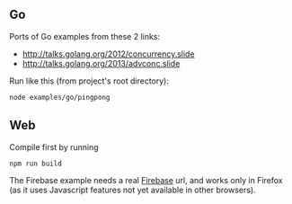 ## Go
Ports of Go examples from these 2 links:
- http://talks.golang.org/2012/concurrency.slide
- http://talks.golang.org/2013/advconc.slide

Run like this (from project's root directory):
```bash
node examples/go/pingpong
```

## Web
Compile first by running
```bash
npm run build
```

The Firebase example needs a real [Firebase](https://www.firebase.com) url, and works only in Firefox
(as it uses Javascript features not yet available in other browsers).
